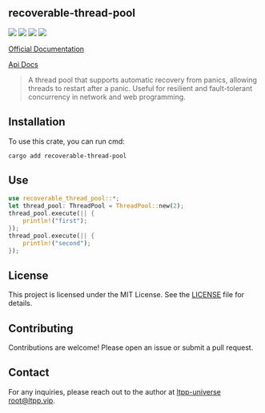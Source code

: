 ## recoverable-thread-pool

[![](https://img.shields.io/crates/v/recoverable-thread-pool.svg)](https://crates.io/crates/recoverable-thread-pool)
[![](https://docs.rs/recoverable-thread-pool/badge.svg)](https://docs.rs/recoverable-thread-pool)
[![](https://img.shields.io/crates/l/recoverable-thread-pool.svg)](./LICENSE)
[![](https://github.com/ltpp-universe/recoverable-thread-pool/workflows/Rust/badge.svg)](https://github.com/ltpp-universe/recoverable-thread-pool/actions?query=workflow:Rust)

[Official Documentation](https://docs.ltpp.vip/recoverable-thread-pool/)

[Api Docs](https://docs.rs/recoverable-thread-pool/latest/recoverable_thread_pool/)

> A thread pool that supports automatic recovery from panics, allowing threads to restart after a panic. Useful for resilient and fault-tolerant concurrency in network and web programming.

## Installation

To use this crate, you can run cmd:

```shell
cargo add recoverable-thread-pool
```

## Use

```rust
use recoverable_thread_pool::*;
let thread_pool: ThreadPool = ThreadPool::new(2);
thread_pool.execute(|| {
    println!("first");
});
thread_pool.execute(|| {
    println!("second");
});
```

## License

This project is licensed under the MIT License. See the [LICENSE](LICENSE) file for details.

## Contributing

Contributions are welcome! Please open an issue or submit a pull request.

## Contact

For any inquiries, please reach out to the author at [ltpp-universe <root@ltpp.vip>](mailto:root@ltpp.vip).

